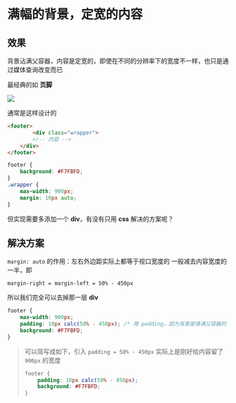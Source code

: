 # 满幅的背景，定宽的内容

## 效果

背景沾满父容器，内容是定宽的，即使在不同的分辨率下的宽度不一样，也只是通过媒体查询改变而已

最经典的如 **页脚**

![](https://cdn.jsdelivr.net/gh/kingmusi/blogImages/img/20210411184337.png)

通常是这样设计的

```html
<footer>
		<div class="wrapper">
        <!-- 内容 -->
    </div>
</footer>
```

```css
footer {
    background: #F7FBFD;
}
.wrapper {
    max-width: 900px;
    margin: 10px auto;
}
```

但实现需要多添加一个 **div**，有没有只用 **css** 解决的方案呢？

## 解决方案

`margin: auto` 的作用：左右外边距实际上都等于视口宽度的 一般减去内容宽度的一半，即 

`margin-right = margin-left = 50% - 450px`

所以我们完全可以去掉那一层 **div**

```css
footer {
    max-width: 900px;
    padding: 10px calc(50% - 450px); /* 用 padding，因为背景是填满父容器的 */
    background: #F7FBFD;
}
```

> 可以简写成如下，引入 `padding = 50% - 450px` 实际上是刚好给内容留了 `900px` 的宽度
>
> ```css
> footer {
>     padding: 10px calc(50% - 450px);
>     background: #F7FBFD;
> }
> ```


